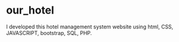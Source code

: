 # our_hotel
I developed this hotel management system website using html, CSS, JAVASCRIPT, bootstrap, SQL, PHP.
